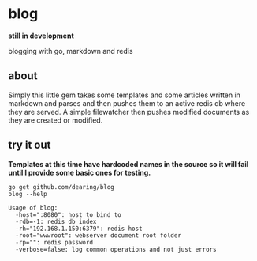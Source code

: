 blog
====
**still in development**

blogging with go, markdown and redis

about
-----

Simply this little gem takes some templates and some articles written in markdown
and parses and then pushes them to an active redis db where they are served.  A simple
filewatcher then pushes modified documents as they are created or modified.


try it out
---
**Templates at this time have hardcoded names in the source so it will fail until I provide some basic ones for testing.**
```
go get github.com/dearing/blog
blog --help

Usage of blog:
  -host=":8080": host to bind to
  -rdb=-1: redis db index
  -rh="192.168.1.150:6379": redis host
  -root="wwwroot": webserver document root folder
  -rp="": redis password
  -verbose=false: log common operations and not just errors
```
